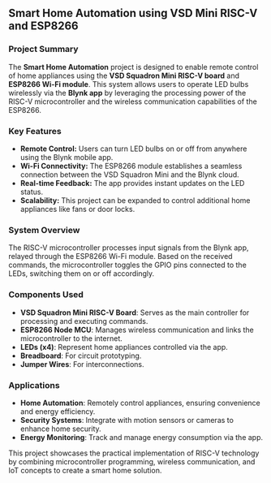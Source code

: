 ## Smart Home Automation using VSD Mini RISC-V and ESP8266

### Project Summary

The **Smart Home Automation** project is designed to enable remote control of home appliances using the **VSD Squadron Mini RISC-V board** and **ESP8266 Wi-Fi module**. This system allows users to operate LED bulbs wirelessly via the **Blynk app** by leveraging the processing power of the RISC-V microcontroller and the wireless communication capabilities of the ESP8266.

### Key Features
- **Remote Control:** Users can turn LED bulbs on or off from anywhere using the Blynk mobile app.
- **Wi-Fi Connectivity:** The ESP8266 module establishes a seamless connection between the VSD Squadron Mini and the Blynk cloud.
- **Real-time Feedback:** The app provides instant updates on the LED status.
- **Scalability:** This project can be expanded to control additional home appliances like fans or door locks.

### System Overview
The RISC-V microcontroller processes input signals from the Blynk app, relayed through the ESP8266 Wi-Fi module. Based on the received commands, the microcontroller toggles the GPIO pins connected to the LEDs, switching them on or off accordingly.

### Components Used
- **VSD Squadron Mini RISC-V Board**: Serves as the main controller for processing and executing commands.
- **ESP8266 Node MCU**: Manages wireless communication and links the microcontroller to the internet.
- **LEDs (x4)**: Represent home appliances controlled via the app.
- **Breadboard**: For circuit prototyping.
- **Jumper Wires**: For interconnections.

### Applications
- **Home Automation**: Remotely control appliances, ensuring convenience and energy efficiency.
- **Security Systems**: Integrate with motion sensors or cameras to enhance home security.
- **Energy Monitoring**: Track and manage energy consumption via the app.

This project showcases the practical implementation of RISC-V technology by combining microcontroller programming, wireless communication, and IoT concepts to create a smart home solution.

